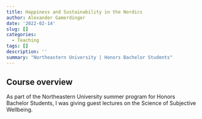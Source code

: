 ```yaml
---
title: Happiness and Sustainability in the Nordics
author: Alexander Gamerdinger
date: '2022-02-14'
slug: []
categories:
  - Teaching
tags: []
description: ''
summary: "Northeastern University | Honors Bachelor Students"
---
```


## Course overview

As part of the Northeastern University summer program for Honors Bachelor Students, I was giving guest lectures on the Science of Subjective Wellbeing. 

